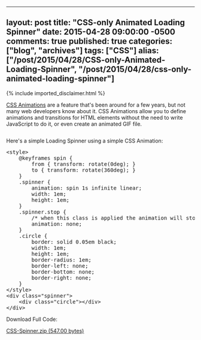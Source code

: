   ---
  layout: post
  title: "CSS-only Animated Loading Spinner"
  date: 2015-04-28 09:00:00 -0500
  comments: true
  published: true
  categories: ["blog", "archives"]
  tags: ["CSS"]
  alias: ["/post/2015/04/28/CSS-only-Animated-Loading-Spinner", "/post/2015/04/28/css-only-animated-loading-spinner"]
  ---
<!-- more -->
{% include imported_disclaimer.html %}
<p><a href="http://www.w3schools.com/css/css3_animations.asp" target="_blank">CSS Animations</a> are a feature that's been around for a few years, but not many web developers know about it. CSS Animations allow you to define animations and transitions for HTML elements without the need to write JavaScript to do it, or even create an animated GIF file.</p>
<p><img src="/image.axd?picture=%2f2015%2f04%2fCSS-Spinner.gif" alt="" /></p>
<p>Here's a simple Loading Spinner using a simple CSS Animation:</p>
<pre class="brush: c-sharp; first-line: 1; tab-size: 4; toolbar: false; ">&lt;style&gt;
    @keyframes spin {
        from { transform: rotate(0deg); }
        to { transform: rotate(360deg); }
    }
    .spinner {
        animation: spin 1s infinite linear;
        width: 1em;
        height: 1em;
    }
    .spinner.stop {
        /* when this class is applied the animation will stop */
        animation: none;
    }
    .circle {
        border: solid 0.05em black;
        width: 1em;
        height: 1em;
        border-radius: 1em;
        border-left: none;
        border-bottom: none;
        border-right: none;
    }
&lt;/style&gt;
&lt;div class="spinner"&gt;
    &lt;div class="circle"&gt;&lt;/div&gt;
&lt;/div&gt;</pre>
<p>Download Full Code:</p>
<p><a href="/FILES%2f2015%2f04%2fCSS-Spinner.zip.axdx">CSS-Spinner.zip (547.00 bytes)</a></p>
